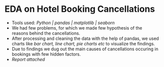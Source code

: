 # EDA on Hotel Booking Cancellations
- Tools used: *Python | pandas | matplotlib | seaborn*
- We had few problems, for which we made few hypothesis of the reasons behind the cancellations.
- After processing and cleaning the data with the help of pandas, we used charts like *bar chart, line chart, pie charts etc* to visualize the findings.
- Due to findings we dug out the main causes of cancellations occuring in bookings with few hidden factors.
- *Report attached*
